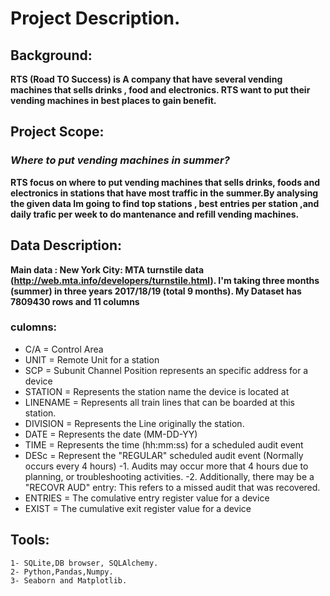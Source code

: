 # Project Description.
## Background:
**RTS (Road TO Success) is A company that have several vending machines that sells drinks , food and electronics.
RTS want to put their vending machines in best places to gain benefit.**

## Project Scope: 
### ***Where to put vending machines in summer?***
**RTS focus on where to put vending machines that sells drinks, foods and electronics in stations that have most traffic in the summer.By analysing the given data Im going to find top stations , best entries per station ,and daily trafic per week to do mantenance and refill vending machines.**


## Data Description:

**Main data : New York City: MTA turnstile data (http://web.mta.info/developers/turnstile.html).
I'm taking three months (summer) in three years 2017/18/19 (total 9 months).
My Dataset has 7809430 rows and 11 columns**
### culomns:
* C/A      = Control Area 
* UNIT     = Remote Unit for a station
* SCP      = Subunit Channel Position represents an specific address for a device
* STATION  = Represents the station name the device is located at
* LINENAME = Represents all train lines that can be boarded at this station.
* DIVISION = Represents the Line originally the station.
* DATE     = Represents the date (MM-DD-YY)
* TIME     = Represents the time (hh:mm:ss) for a scheduled audit event
* DESc     = Represent the "REGULAR" scheduled audit event (Normally occurs every 4 hours)
           -1. Audits may occur more that 4 hours due to planning, or troubleshooting activities. 
           -2. Additionally, there may be a "RECOVR AUD" entry: This refers to a missed audit that was recovered. 
* ENTRIES  = The comulative entry register value for a device
* EXIST    = The cumulative exit register value for a device

## Tools:
    1- SQLite,DB browser, SQLAlchemy.
    2- Python,Pandas,Numpy.
    3- Seaborn and Matplotlib.
